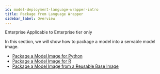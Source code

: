 ```yaml
---
id: model-deployment-language-wrapper-intro
title: Package from Language Wrapper
sidebar_label: Overview
---
```


<div class="ee-only tooltip">Enterprise
  <span class="tooltiptext">Applicable to Enterprise tier only</span>
</div>

In this section, we will show how to package a model into a servable model image.

- [Package a Model Image for Python](model-deployment-language-wrapper-python)
- [Package a Model Image for R](model-deployment-language-wrapper-r)
- [Package a Model Image from a Reusable Base Image](model-deployment-language-wrapper-reusable-base-image)
